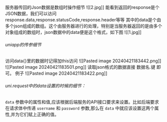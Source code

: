 服务器传回的Json数据是数组时操作细节
![[2.jpg]]
能看到返回的response是个JSON数据，我们可以访问response.data,response.statusCode,response.header等等
其中的data是个由多个json组成的数组。这个由服务器进行的处理，特别是当服务器返回的是由多个对象组成的数组时，json数据中的data便是这个格式，如下图
![[1.jpg]]

###### uniapp的传参细节
访问data{}里的数据时记得加this访问
![[Pasted image 20240421183442.png]]
![[Pasted image 20240421183501.png]]
读取json格式的数据直接 数据名.键 即可。
例子
![[Pasted image 20240421183422.png]]

###### uni.request中的data设置的时候的细节：
`data` 参数中的属性和值,应该根据后端服务的API接口要求来设置。比如后端要求在请求体中传递 `username` 和 `password` 参数,那么在 `data` 中就应该设置这两个属性,并为它们赋上正确的值。